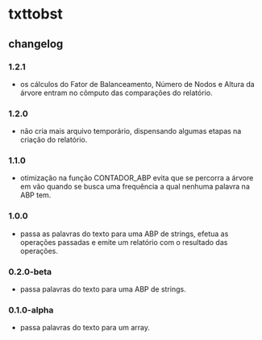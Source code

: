 # txttobst

## changelog

### 1.2.1
- os cálculos do Fator de Balanceamento, Número de Nodos e Altura da árvore entram no cômputo das comparações do relatório.

### 1.2.0
- não cria mais arquivo temporário, dispensando algumas etapas na criação do relatório.

### 1.1.0
- otimização na função CONTADOR_ABP evita que se percorra a árvore em vão quando se busca uma frequência a qual nenhuma palavra na ABP tem.

### 1.0.0
- passa as palavras do texto para uma ABP de strings, efetua as operações passadas e emite um relatório com o resultado das operações.

### 0.2.0-beta
- passa palavras do texto para uma ABP de strings.

### 0.1.0-alpha
- passa palavras do texto para um array.